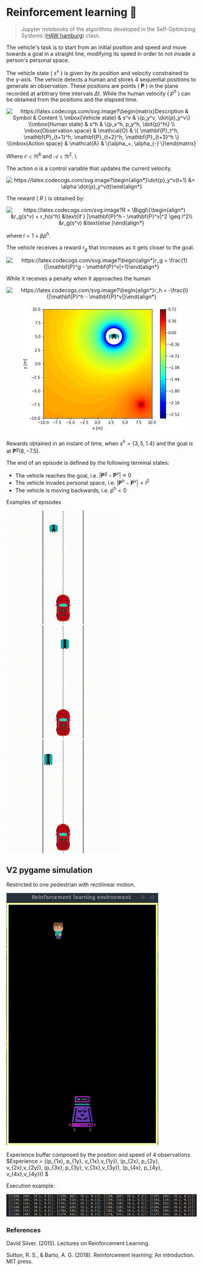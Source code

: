 # Reinforcement learning :notebook_with_decorative_cover:

> Jupyter notebooks of the algorithms developed in the Self-Optimizing Systems ([HAW hamburg](https://www.haw-hamburg.de/studium/studiengaenge-a-z/studiengaenge-detail/course/courses/show/informatik/)) class.

The vehicle's task is to start from an initial position and speed and move towards a goal in a straight line, modifying its speed in order to not invade a person's personal space. 

The vehicle state ( $s^v$ ) is given by its position and velocity constrained to the y-axis.
The vehicle detects a human and stores 4 sequential positions to generate an observation.
These positions are points ( $\mathbf{P}$ ) in the plane recorded at arbitrary time intervals $\Delta t$.
While the human velocity ( $\dot{p}^h$ ) can be obtained from the positions and the elapsed time.

<p align="center">
<img src="https://latex.codecogs.com/svg.image?\begin{matrix}Description&space;&space;&space;&space;&space;&space;&space;&&space;Symbol&space;&space;&space;&space;&space;&space;&&space;Content&space;\\&space;\mbox{Vehicle&space;state}&space;&space;&space;&space;&space;&&space;s^v&space;&space;&space;&space;&space;&space;&space;&space;&space;&&space;\{p_y^v,&space;\dot{p}_y^v\}&space;\\\mbox{Human&space;state}&space;&space;&space;&space;&space;&space;&space;&&space;s^h&space;&space;&space;&space;&space;&space;&space;&space;&space;&&space;\{p_x^h,&space;p_y^h,&space;\dot{p}^h\}&space;\\&space;\mbox{Observation&space;space}&space;&&space;\mathcal{O}&space;&&space;\{&space;\mathbf{P}_t^h,&space;\mathbf{P}_{t&plus;1}^h,&space;\mathbf{P}_{t&plus;2}^h,&space;\mathbf{P}_{t&plus;3}^h&space;\}&space;\\\mbox{Action&space;space}&space;&space;&space;&space;&space;&space;&&space;\mathcal{A}&space;&&space;\{\alpha_&plus;,&space;\alpha_{-}&space;\}\end{matrix}" title="https://latex.codecogs.com/svg.image?\begin{matrix}Description & Symbol & Content \\ \mbox{Vehicle state} & s^v & \{p_y^v, \dot{p}_y^v\} \\\mbox{Human state} & s^h & \{p_x^h, p_y^h, \dot{p}^h\} \\ \mbox{Observation space} & \mathcal{O} & \{ \mathbf{P}_t^h, \mathbf{P}_{t+1}^h, \mathbf{P}_{t+2}^h, \mathbf{P}_{t+3}^h \} \\\mbox{Action space} & \mathcal{A} & \{\alpha_+, \alpha_{-} \}\end{matrix}" />

Where $\mathcal{O}\in \Re^8$ and $\mathcal{A}\in \Re^2$. \\

The action $\alpha$ is a control variable that updates the current velocity.
<p align="center">
<img src="https://latex.codecogs.com/svg.image?\begin{align*}\dot{p}_y^v(t&plus;1)&space;&=&space;\alpha&space;\dot{p}_y^v(t)\end{align*}" title="https://latex.codecogs.com/svg.image?\begin{align*}\dot{p}_y^v(t+1) &= \alpha \dot{p}_y^v(t)\end{align*}" />

The reward ( $R$ ) is obtained by:
<p align="center">
<img src="https://latex.codecogs.com/svg.image?R&space;=&space;\Biggl\{\begin{align*}&space;&space;&space;&space;&space;&space;&r_g(s^v)&space;&plus;&space;r_h(s^h)&space;&\text{if&space;}&space;|\mathbf{P}^h&space;-&space;\mathbf{P}^v|^2&space;\geq&space;l^2\\&space;&space;&space;&space;&space;&space;&r_g(s^v)&space;&\text{else&space;}\end{align*}" title="https://latex.codecogs.com/svg.image?R = \Biggl\{\begin{align*} &r_g(s^v) + r_h(s^h) &\text{if } |\mathbf{P}^h - \mathbf{P}^v|^2 \geq l^2\\ &r_g(s^v) &\text{else }\end{align*}" />

where $l = 1 + \beta \dot{p}^h$. 

The vehicle receives a reward $r_g$ that increases as it gets closer to the goal. 
<p align="center">
<img src="https://latex.codecogs.com/svg.image?\begin{align*}r_g&space;=&space;\frac{1}{|\mathbf{P}^g&space;-&space;\mathbf{P}^v|&plus;1}\end{align*}" title="https://latex.codecogs.com/svg.image?\begin{align*}r_g = \frac{1}{|\mathbf{P}^g - \mathbf{P}^v|+1}\end{align*}" />

While it receives a penalty when it approaches the human 
<p align="center">
<img src="https://latex.codecogs.com/svg.image?\begin{align*}r_h&space;=&space;-\frac{l}{|\mathbf{P}^h&space;-&space;\mathbf{P}^v|}\end{align*}" title="https://latex.codecogs.com/svg.image?\begin{align*}r_h = -\frac{l}{|\mathbf{P}^h - \mathbf{P}^v|}\end{align*}" />

<p align="center">
<img src='https://github.com/JHermosillaD/Reinforcement_learning/blob/main/environment_simulator_V1/imgs/reward.png?raw=true' />

Rewards obtained in an instant of time, when $s^h = \{3,5,1.4\}$ and the goal is at $\mathbf{P}^g(8,-7.5)$.

The end of an episode is defined by the following terminal states:
  * The vehicle reaches the goal, i.e. $|\mathbf{P}^g - \mathbf{P}^v| \approx 0$
  * The vehicle invades personal space, i.e. $|\mathbf{P}^h - \mathbf{P}^v| < l^2$
  * The vehicle is moving backwards, i.e. $\dot{p}^h < 0$

Examples of episodes
<p float="center">
  <img src="https://github.com/JHermosillaD/Reinforcement_learning/blob/main/environment_simulator_V1/imgs/episode_1.gif" width="300" />
  <img src="https://github.com/JHermosillaD/Reinforcement_learning/blob/main/environment_simulator_V1/imgs/episode_2.gif" width="300" />
  <img src="https://github.com/JHermosillaD/Reinforcement_learning/blob/main/environment_simulator_V1/imgs/episode_3.gif" width="300" />
</p>


## V2 pygame simulation

Restricted to one pedestrian with rectilinear motion.

![v2sim](https://github.com/JHermosillaD/Reinforcement_learning/blob/main/environment_simulator_V2/output/test_1.gif)

Experience buffer composed by the position and speed of 4 observations.
$Experience = ((p_{1x}, p_{1y}, v_{1x},v_{1y}), (p_{2x}, p_{2y}, v_{2x},v_{2y}), (p_{3x}, p_{3y}, v_{3x},v_{3y}), (p_{4x}, p_{4y}, v_{4x},v_{4y})) $

Execution example:
<p float="left">
  <img src="environment_simulator_V2/output/experience_buffer.png"/>
</p>

### References

David Silver. (2015). Lectures on Reinforcement Learning.

Sutton, R. S., & Barto, A. G. (2018). Reinforcement learning: An introduction. MIT press.
